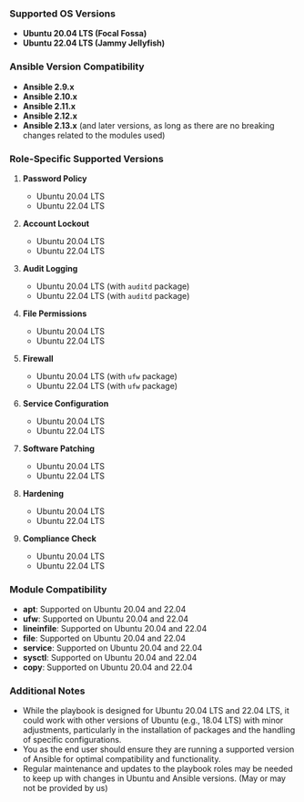### Supported OS Versions

- **Ubuntu 20.04 LTS (Focal Fossa)**
- **Ubuntu 22.04 LTS (Jammy Jellyfish)**

### Ansible Version Compatibility

- **Ansible 2.9.x**
- **Ansible 2.10.x**
- **Ansible 2.11.x** 
- **Ansible 2.12.x**
- **Ansible 2.13.x** (and later versions, as long as there are no breaking changes related to the modules used)

### Role-Specific Supported Versions

1. **Password Policy**
   - Ubuntu 20.04 LTS
   - Ubuntu 22.04 LTS

2. **Account Lockout**
   - Ubuntu 20.04 LTS
   - Ubuntu 22.04 LTS

3. **Audit Logging**
   - Ubuntu 20.04 LTS (with `auditd` package)
   - Ubuntu 22.04 LTS (with `auditd` package)

4. **File Permissions**
   - Ubuntu 20.04 LTS
   - Ubuntu 22.04 LTS

5. **Firewall**
   - Ubuntu 20.04 LTS (with `ufw` package)
   - Ubuntu 22.04 LTS (with `ufw` package)

6. **Service Configuration**
   - Ubuntu 20.04 LTS
   - Ubuntu 22.04 LTS

7. **Software Patching**
   - Ubuntu 20.04 LTS
   - Ubuntu 22.04 LTS

8. **Hardening**
   - Ubuntu 20.04 LTS
   - Ubuntu 22.04 LTS

9. **Compliance Check**
   - Ubuntu 20.04 LTS
   - Ubuntu 22.04 LTS

### Module Compatibility

- **apt**: Supported on Ubuntu 20.04 and 22.04
- **ufw**: Supported on Ubuntu 20.04 and 22.04
- **lineinfile**: Supported on Ubuntu 20.04 and 22.04
- **file**: Supported on Ubuntu 20.04 and 22.04
- **service**: Supported on Ubuntu 20.04 and 22.04
- **sysctl**: Supported on Ubuntu 20.04 and 22.04
- **copy**: Supported on Ubuntu 20.04 and 22.04

### Additional Notes

- While the playbook is designed for Ubuntu 20.04 LTS and 22.04 LTS, it could work with other versions of Ubuntu (e.g., 18.04 LTS) with minor adjustments, particularly in the installation of packages and the handling of specific configurations.
- You as the end user should ensure they are running a supported version of Ansible for optimal compatibility and functionality.
- Regular maintenance and updates to the playbook roles may be needed to keep up with changes in Ubuntu and Ansible versions. (May or may not be provided by us)
